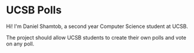 # UCSB Polls
Hi! I'm Daniel Shamtob, a second year Computer Science student at UCSB.


The project should allow UCSB students to create their own polls and vote on any poll.